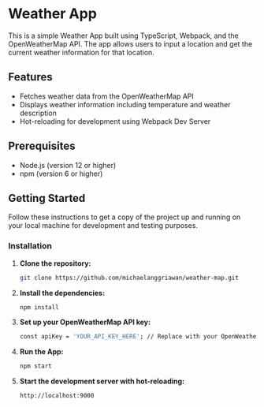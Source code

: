 # Weather App

This is a simple Weather App built using TypeScript, Webpack, and the OpenWeatherMap API. The app allows users to input a location and get the current weather information for that location.

## Features

- Fetches weather data from the OpenWeatherMap API
- Displays weather information including temperature and weather description
- Hot-reloading for development using Webpack Dev Server

## Prerequisites

- Node.js (version 12 or higher)
- npm (version 6 or higher)

## Getting Started

Follow these instructions to get a copy of the project up and running on your local machine for development and testing purposes.

### Installation

1. **Clone the repository:**

   ```sh
   git clone https://github.com/michaelanggriawan/weather-map.git
   ```
2. **Install the dependencies:**

   ```sh
   npm install
   ```

3. **Set up your OpenWeatherMap API key:**
    ```sh
    const apiKey = 'YOUR_API_KEY_HERE'; // Replace with your OpenWeatherMap API key
    ```
4. **Run the App:**
    ```sh
    npm start
    ```

5. **Start the development server with hot-reloading:**
    ```sh
    http://localhost:9000
    ```